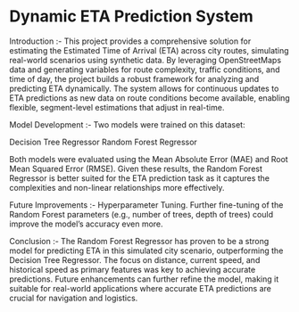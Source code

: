 # Dynamic ETA Prediction System

Introduction :-
This project provides a comprehensive solution for estimating the Estimated Time of Arrival (ETA) across city routes, simulating real-world scenarios using synthetic data. By leveraging OpenStreetMaps data and generating variables for route complexity, traffic conditions, and time of day, the project builds a robust framework for analyzing and predicting ETA dynamically. The system allows for continuous updates to ETA predictions as new data on route conditions become available, enabling flexible, segment-level estimations that adjust in real-time.

Model Development :-
Two models were trained on this dataset:

Decision Tree Regressor
Random Forest Regressor

Both models were evaluated using the Mean Absolute Error (MAE) and Root Mean Squared Error (RMSE).
Given these results, the Random Forest Regressor is better suited for the ETA prediction task as it captures the complexities and non-linear relationships more effectively.

Future Improvements :-
Hyperparameter Tuning.
Further fine-tuning of the Random Forest parameters (e.g., number of trees, depth of trees) could improve the model’s accuracy even more.

Conclusion :-
The Random Forest Regressor has proven to be a strong model for predicting ETA in this simulated city scenario, outperforming the Decision Tree Regressor. The focus on distance, current speed, and historical speed as primary features was key to achieving accurate predictions. Future enhancements can further refine the model, making it suitable for real-world applications where accurate ETA predictions are crucial for navigation and logistics.
